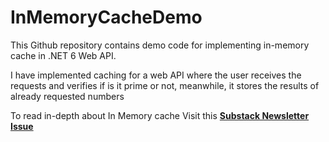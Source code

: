 # InMemoryCacheDemo
This Github repository contains demo code for implementing in-memory cache in .NET 6 Web API.

I have implemented caching for a web API where the user receives the requests and verifies if is it prime or not, meanwhile, it stores the results of already requested numbers

To read in-depth about In Memory cache Visit this [**Substack Newsletter Issue**](https://mwaseemzakir.substack.com/p/ep-25-in-memory-caching-in-net-core)
